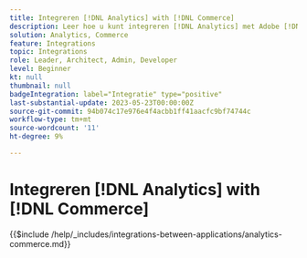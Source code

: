 ```yaml
---
title: Integreren [!DNL Analytics] with [!DNL Commerce]
description: Leer hoe u kunt integreren [!DNL Analytics] met Adobe [!DNL Commerce] .
solution: Analytics, Commerce
feature: Integrations
topic: Integrations
role: Leader, Architect, Admin, Developer
level: Beginner
kt: null
thumbnail: null
badgeIntegration: label="Integratie" type="positive"
last-substantial-update: 2023-05-23T00:00:00Z
source-git-commit: 94b074c17e976e4f4acbb1ff41aacfc9bf74744c
workflow-type: tm+mt
source-wordcount: '11'
ht-degree: 9%

---
```



# Integreren [!DNL Analytics] with [!DNL Commerce]

{{$include /help/_includes/integrations-between-applications/analytics-commerce.md}}
